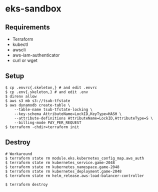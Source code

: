 # eks-sandbox

## Requirements

* Terraform
* kubectl
* awscli
* aws-iam-authenticator
* curl or wget

## Setup

```
$ cp .envrc{.skeleton,} # and edit .envrc
$ cp .env{.skeleton,} # and edit .env
$ direnv allow
$ aws s3 mb s3://tsub-tfstate
$ aws dynamodb create-table \
    --table-name tsub-tfstate-locking \
    --key-schema AttributeName=LockID,KeyType=HASH \
    --attribute-definitions AttributeName=LockID,AttributeType=S \
    --billing-mode PAY_PER_REQUEST
$ terraform -chdir=terraform init
```

## Destroy

```
# Workaround
$ terraform state rm module.eks.kubernetes_config_map.aws_auth
$ terraform state rm kubernetes_service.game-2048
$ terraform state rm kubernetes_namespace.game-2048
$ terraform state rm kubernetes_deployment.game-2048
$ terraform state rm helm_release.aws-load-balancer-controller

$ terraform destroy
```
